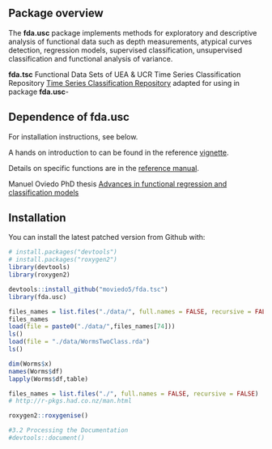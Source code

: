 
<!-- README.md is generated from README.Rmd. Please edit that file -->

<!--

https://github.com/maierhofert/classiFunc


# fda.usc
README.md is generated from README.Rmd. Please edit that file 
#[![Travis-CI Build Status](https://api.travis-ci.org/maierhofert/classiFunc.svg?branch=master)](https://travis-ci.org/maierhofert/classiFunc)
#[![packageversion](https://img.shields.io/badge/Package%20version-0.1.1-orange.svg?style=flat-square)](https://CRAN.R-project.org/package=classiFunc)
[![CRAN_Status_Badge](https://www.r-pkg.org/badges/version/fda.usc)](https://cran.r-project.org/package=fda.usc)
[![](https://cranlogs.r-pkg.org/badges/fda.usc)](https://cran.r-project.org/package=fda.usc)
# [![Licence](https://img.shields.io/badge/licence-GPL--3-blue.svg)](https://www.gnu.org/licenses/gpl-3.0.en.html)

Incluir reference card
-->

## Package overview

The **fda.usc** package implements methods for exploratory and
descriptive analysis of functional data such as depth measurements,
atypical curves detection, regression models, supervised classification,
unsupervised classification and functional analysis of variance.

**fda.tsc** Functional Data Sets of UEA & UCR Time Series Classification
Repository [Time Series Classification
Repository](http://www.timeseriesclassification.com) adapted for using
in package **fda.usc**-

## Dependence of fda.usc

For installation instructions, see below.

A hands on introduction to  can be found in the reference
[vignette](https://www.jstatsoft.org/index.php/jss/article/view/v051i04/v51i04.pdf).

Details on specific functions are in the [reference
manual](https://cran.r-project.org/package=fda.usc/fda.usc.pdf).

Manuel Oviedo PhD thesis [Advances in functional regression and
classification models](http://hdl.handle.net/10347/18236)

<!--
(https://minerva.usc.es/xmlui/bitstream/handle/10347/18236/rep_1734.pdf?sequence=1&isAllowed=y)

-->

## Installation

You can install the latest patched version from Github with:

``` r
# install.packages("devtools")
# install.packages("roxygen2")
library(devtools)
library(roxygen2)

devtools::install_github("moviedo5/fda.tsc")
library(fda.usc)

files_names = list.files("./data/", full.names = FALSE, recursive = FALSE)
files_names
load(file = paste0("./data/",files_names[74]))
ls()
load(file = "./data/WormsTwoClass.rda")
ls()

dim(Worms$x)
names(Worms$df)
lapply(Worms$df,table)

files_names = list.files("./", full.names = FALSE, recursive = FALSE)
# http://r-pkgs.had.co.nz/man.html 

roxygen2::roxygenise()

#3.2 Processing the Documentation
#devtools::document()
```

<!-- 
## https://archive.ics.uci.edu/ml/datasets.html 
-->

<!-- This is a basic example which shows you how to solve a common problem: -->

<!-- ```{r example} -->

<!-- ## basic example code -->

<!-- ``` -->

